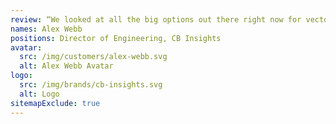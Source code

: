 ```yaml
---
review: “We looked at all the big options out there right now for vector databases, with our focus on ease of use, performance, pricing, and communication. <strong>Qdrant came out on top in each category...</strong> ultimately, it wasn't much of a contest.”
names: Alex Webb
positions: Director of Engineering, CB Insights
avatar:
  src: /img/customers/alex-webb.svg
  alt: Alex Webb Avatar
logo:
  src: /img/brands/cb-insights.svg
  alt: Logo
sitemapExclude: true
---
```


